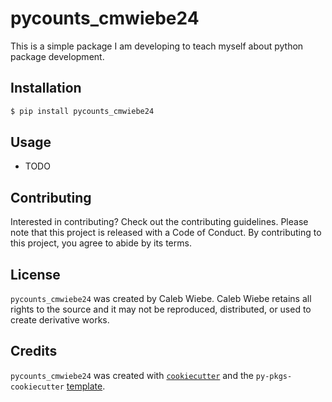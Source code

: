 # pycounts_cmwiebe24

This is a simple package I am developing to teach myself about python package development.

## Installation

```bash
$ pip install pycounts_cmwiebe24
```

## Usage

- TODO

## Contributing

Interested in contributing? Check out the contributing guidelines. Please note that this project is released with a Code of Conduct. By contributing to this project, you agree to abide by its terms.

## License

`pycounts_cmwiebe24` was created by Caleb Wiebe. Caleb Wiebe retains all rights to the source and it may not be reproduced, distributed, or used to create derivative works.

## Credits

`pycounts_cmwiebe24` was created with [`cookiecutter`](https://cookiecutter.readthedocs.io/en/latest/) and the `py-pkgs-cookiecutter` [template](https://github.com/py-pkgs/py-pkgs-cookiecutter).
